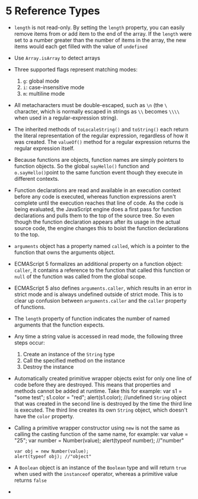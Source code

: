 # 5 Reference Types
* `length` is not read-only. By setting the `length` property, you can easily remove items from or add item to the end of the array. If the `length` were set to a number greater than the number of items in the array, the new items would each get filled with the value of `undefined`
* Use `Array.isArray` to detect arrays
* Three supported flags represent matching modes:
  1. `g`: global mode
  2. `i`: case-insensitive mode
  3. `m`: multiline mode
* All metacharacters must be double-escaped, such as `\n` (the `\` character, which is normally escaped in strings as `\\` becomes `\\\\` when used in a regular-expression string).
* The inherited methods of `toLocaleString()` and `toString()` each return the literal representation of the regular expression, regardless of how it was created. The `valueOf()` method for a regular expression returns the regular expression itself.
* Because functions are objects, function names are simply pointers to function objects. So the global `sayHello()` function and `o.sayHello()`point to the same function event though they execute in different contexts.
* Function declarations are read and available in an execution context before any code is executed, whereas function expressions aren't complete until the execution reaches that line of code. As the code is being evaluated, the JavaScript engine does a first pass for function declarations and pulls them to the top of the source tree. So even though the function declaration appears after its usage in the actual source code, the engine changes this to boist the function declarations to the top.
* `arguments` object has a property named `called`, which is a pointer to the function that owns the arguments object.
* ECMAScript 5 formalizes an additional property on a function object: `caller`, it contains a reference to the function that called this function or `null` of the function was called from the global scope.
* ECMAScript 5 also defines `arguments.caller`, which results in an error in strict mode and is always undefined outside of strict mode. This is to clear up confusion between `arguments.caller` and the `caller` property of functions.
* The `length` property of function indicates the number of named arguments that the function expects.
* Any time a string value is accessed in read mode, the following three steps occur:
  1. Create an instance of the `String` type
  2. Call the specified method on the instance
  3. Destroy the instance
* Automatically created primitive wrapper objects exist for only one line of code before they are destroyed. This means that properties and methods cannot be added at runtime. Take this for example:
      var s1 = "some test";
      s1.color = "red";
      alert(s1.color); //undefined
  `String` object that was created in the second line is destroyed by the time the third line is executed. The third line creates its own `String` object, which doesn't have the `color` property.
* Calling a primitive wrapper constructor using `new` is not the same as calling the casting function of the same name, for example:
      var value = "25";
      var number = Number(value);
      alert(typeof number); //"number"
      
      var obj = new Number(value);
      alert(typeof obj); //"object"
* A `Boolean` object is an instance of the `Boolean` type and will return `true` when used with the `instanceof` operator, whereas a primitive value returns `false`
* 